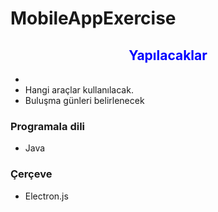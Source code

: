 # MobileAppExercise

<h2 align="center" style="color:blue;">Yapılacaklar</h2>

<ul>
    <li></li>
    <li>Hangi araçlar kullanılacak.</li>
    <li>Buluşma günleri belirlenecek</li>
</ul>

<h3> Programala dili </h3>
<ul>
    <li>Java</li>
</ul>


<h3> Çerçeve </h3>
<ul>
    <li>Electron.js</li>
</ul>
